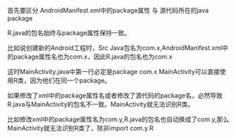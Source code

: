 首先要区分 AndroidManifest.xml中的package属性 与 源代码所在的java package

R.java的包名始终与package属性保持一致。

比如说创建新的Android工程时，Src Java包名为com.x,AndroidManifest.xml中的package属性名也为com.x，因此R.java的包名也为com.x

这时MainActivity.java中第一行必定是package com.x
MainActivity可以直接使用R类，因为他们在同一个package。

如果修改了xml中的package属性名或者修改了源代码的package名，必然导致R.java与MainActivity的包名不一致。MainActivity就无法识别R类。

比如修改xml中的package属性名为com.y,R.java的包名也自动换成了com.y,那么MainActivity就无法识别R类了，除非import com.y.R
